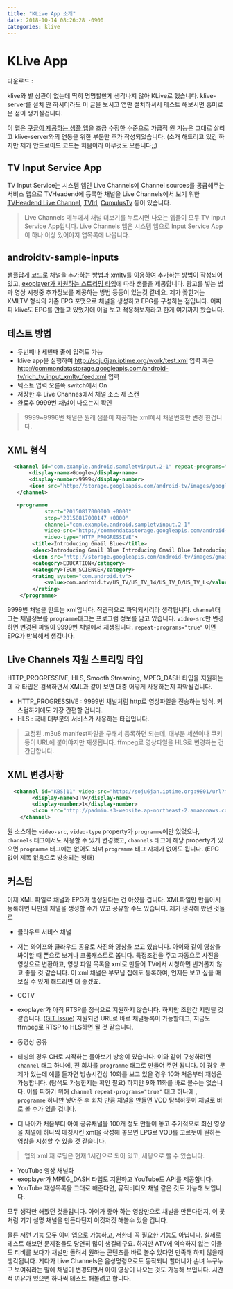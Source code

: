 ```yaml
---
title: "KLive App 소개"
date: 2018-10-14 08:26:28 -0900
categories: klive
---
```


# KLive App
다운로드 :

klive와 별 상관이 없는데 딱히 명명할만게 생각나지 않아 KLive로 했습니다. klive-server를 설치 안 하시더라도 이 글을 보시고 앱만 설치하셔서 테스트 해보시면 흥미로운 점이 생기실겁니다.

이 앱은 [구글이 제공하는 샘플 앱](https://github.com/googlesamples/androidtv-sample-inputs)을 조금 수정한 수준으로 가급적 원 기능은 그대로 살리고 klive-server와의 연동을 위한 부분만 추가 작성되었습니다. (소개 해드리고 있긴 하지만 제가 안드로이드 코드는 처음이라 아무것도 모릅니다;;)


## TV Input Service App
TV Input Service는 시스템 앱인 Live Channels에 Channel sources를 공급해주는 서비스 앱으로 TVHeadend에 등록한 채널을 Live Channels에서 보기 위한 [TVHeadend Live Channel](https://github.com/kiall/android-tvheadend), [TVIrl](https://play.google.com/store/apps/details?id=by.stari4ek.tvirl&hl=ko), [CumulusTv](https://github.com/Fleker/CumulusTV) 등이 있습니다.

> Live Channels 메뉴에서 채널 더보기를 누르시면 나오는 앱들이 모두 TV Input Service App입니다. Live Channels 앱은 시스템 앱으로 Input Service App이 하나 이상 있어야지 앱목록에 나옵니다.

## androidtv-sample-inputs
샘플답게 코드로 채널을 추가하는 방법과 xmltv를 이용하여 추가하는 방법이 작성되어 있고, [exoplayer가 지원하는 스트리밍 타입](https://google.github.io/ExoPlayer/supported-formats.html)에 따라 샘플을 제공합니다. 광고를 넣는 법과 영상 시청중 추가정보를 제공하는 방법 등등이 있는것 같네요.
제가 꽂힌거는 XMLTV 형식의 기존 EPG 포맷으로 채널을 생성하고 EPG를 구성하는 점입니다. 어짜피 klive도 EPG를 만들고 있었기에 이걸 보고 적용해보자라고 한게 여기까지 왔습니다.

## 테스트 방법
 - 두번째나 세번째 줄에 입력도 가능
 - klive app을 실행하여 http://soju6jan.iptime.org/work/test.xml 입력
  혹은 http://commondatastorage.googleapis.com/android-tv/rich_tv_input_xmltv_feed.xml 입력
 - 텍스트 입력 오른쪽 switch에서 On
 - 저장한 후 Live Channes에서 채널 소스 재 스캔
 - 완료후 9999번 채널이 나오는지 확인
> 9999~9996번 채널은 원래 샘플이 제공하는 xml에서 채널번호만 변경 한겁니다.

## XML 형식
````xml
  <channel id="com.example.android.sampletvinput.2-1" repeat-programs="true">
       <display-name>Google</display-name>
       <display-number>9999</display-number>
       <icon src="http://storage.googleapis.com/android-tv/images/google.png" />
   </channel>

   <programme
            start="20150817000000 +0000"
            stop="20150817000147 +0000"
            channel="com.example.android.sampletvinput.2-1"
            video-src="http://commondatastorage.googleapis.com/android-tv/Sample%20videos/April%20Fool's%202013/Introducing%20Gmail%20Blue.mp4"
            video-type="HTTP_PROGRESSIVE">
        <title>Introducing Gmail Blue</title>
        <desc>Introducing Gmail Blue Introducing Gmail Blue Introducing Gmail Blue Introducing Gmail Blue.</desc>
        <icon src="http://storage.googleapis.com/android-tv/images/gmail.png" />
        <category>EDUCATION</category>
        <category>TECH_SCIENCE</category>
        <rating system="com.android.tv">
            <value>com.android.tv/US_TV/US_TV_14/US_TV_D/US_TV_L</value>
        </rating>
    </programme>
````
9999번 채널을 만드는 xml입니다. 직관적으로 파악되시리라 생각됩니다. ```channel```태그는 채널정보를 ```programme```태그는 프로그램 정보를 담고 있습니다. ```video-src```만 변경하면 변경된 파일이 9999번 채널에서 재생됩니다.
```repeat-programs="true"``` 이면 EPG가 반복해서 생깁니다.


## Live Channels 지원 스트리밍 타입
 HTTP_PROGRESSIVE, HLS, Smooth Streaming, MPEG_DASH 타입을 지원하는데 각 타입은 검색하면서 XML과 같이 보면 대충 어떻게 사용하는지 파악될겁니다.

- HTTP_PROGRESSIVE : 9999번 채널처럼 http로 영상파일을 전송하는 방식. 커스텀하기에도 가장 간편할 겁니다.
- HLS : 국내 대부분의 서비스가 사용하는 타입입니다.
>  고정된 .m3u8 manifest파일을 구해서 등록하면 되는데, 대부분 세션이나 쿠키등이 URL에 붙어야지만 재생됩니다. ffmpeg로 영상파일을 HLS로 변경하는 건 간단합니다.

## XML 변경사항
````xml
  <channel id="KBS|11" video-src="http://soju6jan.iptime.org:9801/url?mode=url&amp;type=KBS&amp;id=11" video-type="HLS">
		<display-name>1TV</display-name>
		<display-number>1</display-number>
		<icon src="http://padmin.s3-website.ap-northeast-2.amazonaws.com/live/2018/10/11/1539237809933_114600.png" />
	</channel>
````
원 소스에는 ```video-src```, ```video-type``` property가 ```programme```에만 있었으나, ```channels``` 태그에서도 사용할 수 있게 변경했고, ```channels``` 태그에 해당 property가 있으면 ```programme``` 태그에는 없어도 되며 ```programme``` 태그 자체가 없어도 됩니다. (EPG 없이 제목 없음으로 방송되는 형태)

## 커스텀
이제 XML 파일로 채널과 EPG가 생성된다는 건 아셨을 겁니다. XML파일만 만들어서 등록하면 나만의 채널을 생성할 수가 있고 공유할 수도 있습니다.
제가 생각해 봤던 것들로

- 클라우드 서비스 채널
 - 저는 와이프와 클라우드 공유로 사진와 영상을 보고 있습니다. 아이와 같이 영상을 봐야할 때 폰으로 보거나 크롬캐스트로 봅니다. 특정조건을 주고 자동으로 사진을 영상으로 변환하고, 영상 파일 목록을 xml로 만들어 TV에서 시청하면 번거롭지 않고 좋을 것 같습니다. 이 xml 채널은 부모님 집에도 등록하여, 언제든 보고 싶을 때 보실 수 있게 해드리면 더 좋겠죠.

- CCTV
 - exoplayer가 아직 RTSP를 정식으로 지원하지 않습니다. 하지만 조만간 지원될 것 같습니다. ([GIT Issue](https://github.com/google/ExoPlayer/issues/55)) 지원되면 URL로 바로 채널등록이 가능할테고, 지금도 ffmpeg로 RTSP to HLS하면 될 것 같습니다.

- 동영상 공유
 - 티빙의 경우 CH로 시작하는 몰아보기 방송이 있습니다.  이와 같이 구성하려면
```channel``` 태그 하나에, 전 회차를 ```programme``` 태그로 만들어 주면 됩니다. 이 경우 문제가 있는데 예를 들자면 방송시간상 10화를 보고 있을 경우 10화 처음부터 재생은 가능합니다. (탐색도 가능한지는 확인 필요) 하지만 9화 11화를 바로 볼수는 없습니다. 이를 피하기 위해 ```channel``` ```repeat-programs="true"``` 태그 하나에 , ```programme``` 하나만 넣어준 후 회차 만큼 채널을 만들면 VOD 탐색하듯이 채널로 바로 볼 수가 있을 겁니다.
 - 더 나아가 처음부터 아예 공유채널을 100개 정도 만들어 놓고 주기적으로 최신 영상을 채널에 하나씩 매칭시킨 xml을 작성해 놓으면 EPG로 VOD를 고르듯이 원하는 영상을 시청할 수 있을 것 같습니다.
 > 앱의 xml 재 로딩은 현재 1시간으로 되어 있고, 세팅으로 뺄 수 있습니다.

- YouTube 영상 채널화
 - exoplayer가 MPEG_DASH 타입도 지원하고 YouTube도 API를 제공합니다.
 - YouTube 재생목록을 그대로 해준다면, 뮤직비디오 채널 같은 것도 가능해 보입니다.

모두 생각만 해봤던 것들입니다.
아이가 좋아 하는 영상만으로 채널을 만든다던지, 이 곳처럼 기기 설명 채널을 만든다던지 이것저것 해볼수 있을 겁니다.

물론 저런 기능 모두 이미 앱으로 가능하고, 저한테 꼭 필요한 기능도 아닙니다. 실제로 테스트 해보면 문제점들도 당연히 많이 생길테구요. 하지만 ATV에 익숙하지 않는 이들도 티비를 보다가 채널만 돌려서 원하는 콘텐츠를 바로 볼수 있다면 만족해 하지 않을까 생각됩니다. 게다가 Live Channels은 음성명령으로도 동작되니 할머니가 손녀 누구누구 보여줘라는 말에 채널이 변경되면서 아이 영상이 나오는 것도 가능해 보입니다.
시간적 여유가 있으면 하나씩 테스트 해볼려고 합니다.
